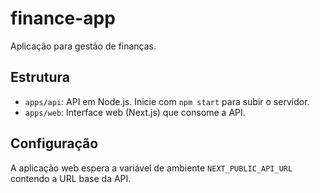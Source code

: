 # finance-app
Aplicação para gestão de finanças.

## Estrutura

- `apps/api`: API em Node.js. Inicie com `npm start` para subir o servidor.
- `apps/web`: Interface web (Next.js) que consome a API.

## Configuração

A aplicação web espera a variável de ambiente `NEXT_PUBLIC_API_URL` contendo a URL base da API.

